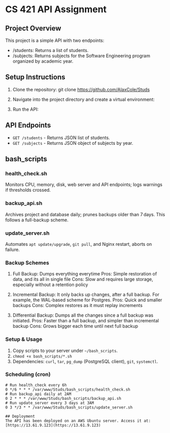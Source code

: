 # CS 421 API Assignment

## Project Overview
This project is a simple API with two endpoints:
- /students: Returns a list of students.
- /subjects: Returns subjects for the Software Engineering program organized by academic year.

## Setup Instructions
1. Clone the repository:
   git clone https://github.com/AlaxCole/Studs

2. Navigate into the project directory and create a virtual environment:

3. Run the API:
   
## API Endpoints
- `GET /students` - Returns JSON list of students.
- `GET /subjects` - Returns JSON object of subjects by year.

## bash_scripts

### health_check.sh  
Monitors CPU, memory, disk, web server and API endpoints; logs warnings if thresholds crossed.

### backup_api.sh  
Archives project and database daily; prunes backups older than 7 days. This follows a full-backup scheme.

### update_server.sh  
Automates `apt update/upgrade`, `git pull`, and Nginx restart, aborts on failure.

### Backup Schemes
1. Full Backup: Dumps everything everytime
Pros: Simple restoration of data, and its all in single file
Cons: Slow and requires large storage, especially without a retention policy

2. Incremental Backup: It only backs up changes, after a full backup. For example, the WAL-based scheme for Postgres.
Pros: Quick and smaller backups
Cons: Complex restores as it must replay increments

3. Differential Backup: Dumps all the changes since a full backup was initiated.
Pros: Faster than a full backup, and simpler than incremental backup
Cons: Grows bigger each time until next full backup
 
### Setup & Usage  
1. Copy scripts to your server under `~/bash_scripts`.  
2. `chmod +x bash_scripts/*.sh`  
3. Dependencies: `curl`, `tar`, `pg_dump` (PostgreSQL client), `git`, `systemctl`.

### Scheduling (cron)
```cron
# Run health_check every 6h
0 */6 * * * /var/www/Studs/bash_scripts/health_check.sh
# Run backup_api daily at 2AM
0 2 * * * /var/www/Studs/bash_scripts/backup_api.sh
# Run update_server every 3 days at 3AM
0 3 */3 * * /var/www/Studs/bash_scripts/update_server.sh

## Deployment
The API has been deployed on an AWS Ubuntu server. Access it at: [https://13.61.9.123](https://13.61.9.123)


